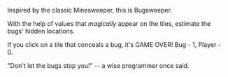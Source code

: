 Inspired by the classic Minesweeper, this is Bugsweeper.

With the help of values that _magically_ appear on the tiles,
estimate the bugs' hidden locations.

If you click on a tile that conceals a bug, it's GAME OVER!
Bug - 1, Player - 0.

"Don't let the bugs stop you!"
-- a wise programmer once said.
